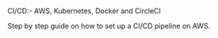 ###

CI/CD:- AWS, Kubernetes, Docker and CircleCI

Step by step guide on how to set up a CI/CD pipeline on AWS.

